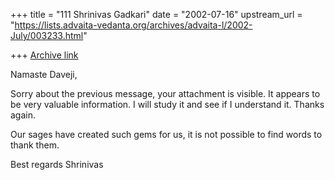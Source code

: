 +++
title = "111 Shrinivas Gadkari"
date = "2002-07-16"
upstream_url = "https://lists.advaita-vedanta.org/archives/advaita-l/2002-July/003233.html"

+++
[Archive link](https://lists.advaita-vedanta.org/archives/advaita-l/2002-July/003233.html)

Namaste Daveji,

Sorry about the previous message, your attachment is
visible. It appears to be very valuable information.
I will study it and see if I understand it. Thanks again.

Our sages have created such gems for us, it is not possible
to find words to thank them.

Best regards
Shrinivas

